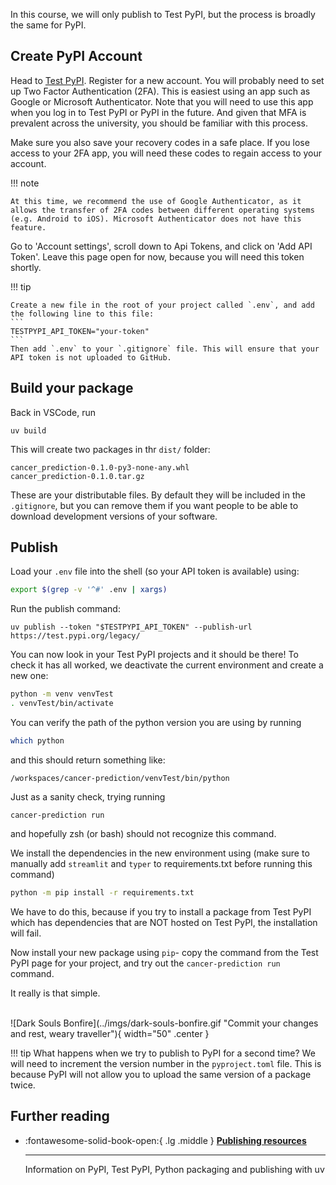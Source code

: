 In this course, we will only publish to Test PyPI, but the process is broadly the same for PyPI.

## Create PyPI Account
Head to [Test PyPI](https://test.pypi.org/). Register for a new account. You will probably need to set up Two Factor Authentication (2FA). This is easiest using an app such as Google or Microsoft Authenticator. Note that you will need to use this app when you log in to Test PyPI or PyPI in the future. And given that MFA is prevalent across the university, you should be familiar with this process.

Make sure you also save your recovery codes in a safe place. If you lose access to your 2FA app, you will need these codes to regain access to your account.

!!! note

    At this time, we recommend the use of Google Authenticator, as it allows the transfer of 2FA codes between different operating systems (e.g. Android to iOS). Microsoft Authenticator does not have this feature.

Go to 'Account settings', scroll down to Api Tokens, and click on 'Add API Token'. Leave this page open for now, because you will need this token shortly.

!!! tip

    Create a new file in the root of your project called `.env`, and add the following line to this file:
    ```
    TESTPYPI_API_TOKEN="your-token"
    ```
    Then add `.env` to your `.gitignore` file. This will ensure that your API token is not uploaded to GitHub.

## Build your package
Back in VSCode, run
```
uv build
```

This will create two packages in thr `dist/` folder:
```
cancer_prediction-0.1.0-py3-none-any.whl
cancer_prediction-0.1.0.tar.gz
```

These are your distributable files. By default they will be included in the `.gitignore`, but you can remove them if you want people to be able to download development versions of your software.


## Publish
Load your `.env` file into the shell (so your API token is available) using:
```bash
export $(grep -v '^#' .env | xargs)
```
Run the publish command:
```
uv publish --token "$TESTPYPI_API_TOKEN" --publish-url https://test.pypi.org/legacy/
```

You can now look in your Test PyPI projects and it should be there! To check it has all worked, we deactivate the current environment and create a new one:
```bash
python -m venv venvTest
. venvTest/bin/activate
```

You can verify the path of the python version you are using by running
```bash
which python
```
and this should return something like:
```
/workspaces/cancer-prediction/venvTest/bin/python
```

Just as a sanity check, trying running
```
cancer-prediction run
```

and hopefully zsh (or bash) should not recognize this command.

We install the dependencies in the new environment using (make sure to manually add `streamlit` and `typer` to requirements.txt before running this command)
```bash
python -m pip install -r requirements.txt
```
We have to do this, because if you try to install a package from Test PyPI which has dependencies that are NOT hosted on Test PyPI, the installation will fail.

Now install your new package using `pip`- copy the command from the Test PyPI page for your project, and try out the `cancer-prediction run` command.

It really is that simple.

<br>
![Dark Souls Bonfire](../imgs/dark-souls-bonfire.gif "Commit your changes and rest, weary traveller"){ width="50" .center }
<br>

!!! tip
    What happens when we try to publish to PyPI for a second time? We will need to increment the version number in the `pyproject.toml` file. This is because PyPI will not allow you to upload the same version of a package twice.

## Further reading
<div class="grid cards" markdown>

-   :fontawesome-solid-book-open:{ .lg .middle } [__Publishing resources__](../resources/references.md#publishing)

    ---
    Information on PyPI, Test PyPI, Python packaging and publishing with uv

</div>